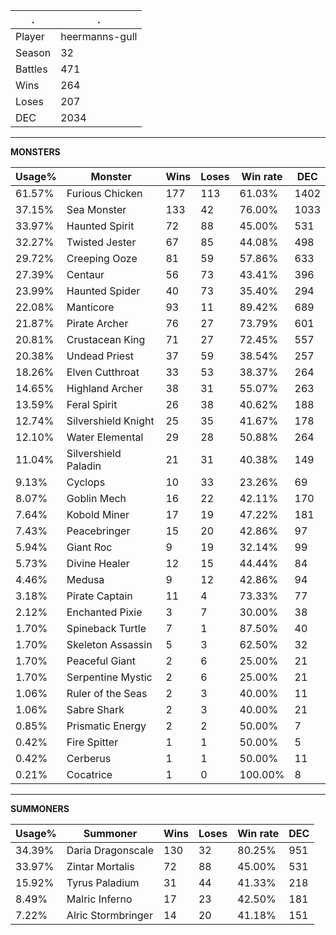 .|.
|-|-
Player|heermanns-gull
Season|32
Battles|471
Wins|264
Loses|207
DEC|2034

---
**MONSTERS**

Usage%|Monster|Wins|Loses|Win rate|DEC|
-|-|-|-|-|-|
61.57%|Furious Chicken|177|113|61.03%|1402|
37.15%|Sea Monster|133|42|76.00%|1033|
33.97%|Haunted Spirit|72|88|45.00%|531|
32.27%|Twisted Jester|67|85|44.08%|498|
29.72%|Creeping Ooze|81|59|57.86%|633|
27.39%|Centaur|56|73|43.41%|396|
23.99%|Haunted Spider|40|73|35.40%|294|
22.08%|Manticore|93|11|89.42%|689|
21.87%|Pirate Archer|76|27|73.79%|601|
20.81%|Crustacean King|71|27|72.45%|557|
20.38%|Undead Priest|37|59|38.54%|257|
18.26%|Elven Cutthroat|33|53|38.37%|264|
14.65%|Highland Archer|38|31|55.07%|263|
13.59%|Feral Spirit|26|38|40.62%|188|
12.74%|Silvershield Knight|25|35|41.67%|178|
12.10%|Water Elemental|29|28|50.88%|264|
11.04%|Silvershield Paladin|21|31|40.38%|149|
9.13%|Cyclops|10|33|23.26%|69|
8.07%|Goblin Mech|16|22|42.11%|170|
7.64%|Kobold Miner|17|19|47.22%|181|
7.43%|Peacebringer|15|20|42.86%|97|
5.94%|Giant Roc|9|19|32.14%|99|
5.73%|Divine Healer|12|15|44.44%|84|
4.46%|Medusa|9|12|42.86%|94|
3.18%|Pirate Captain|11|4|73.33%|77|
2.12%|Enchanted Pixie|3|7|30.00%|38|
1.70%|Spineback Turtle|7|1|87.50%|40|
1.70%|Skeleton Assassin|5|3|62.50%|32|
1.70%|Peaceful Giant|2|6|25.00%|21|
1.70%|Serpentine Mystic|2|6|25.00%|21|
1.06%|Ruler of the Seas|2|3|40.00%|11|
1.06%|Sabre Shark|2|3|40.00%|21|
0.85%|Prismatic Energy|2|2|50.00%|7|
0.42%|Fire Spitter|1|1|50.00%|5|
0.42%|Cerberus|1|1|50.00%|11|
0.21%|Cocatrice|1|0|100.00%|8|

---
**SUMMONERS**

Usage%|Summoner|Wins|Loses|Win rate|DEC|
-|-|-|-|-|-|
34.39%|Daria Dragonscale|130|32|80.25%|951|
33.97%|Zintar Mortalis|72|88|45.00%|531|
15.92%|Tyrus Paladium|31|44|41.33%|218|
8.49%|Malric Inferno|17|23|42.50%|181|
7.22%|Alric Stormbringer|14|20|41.18%|151|
